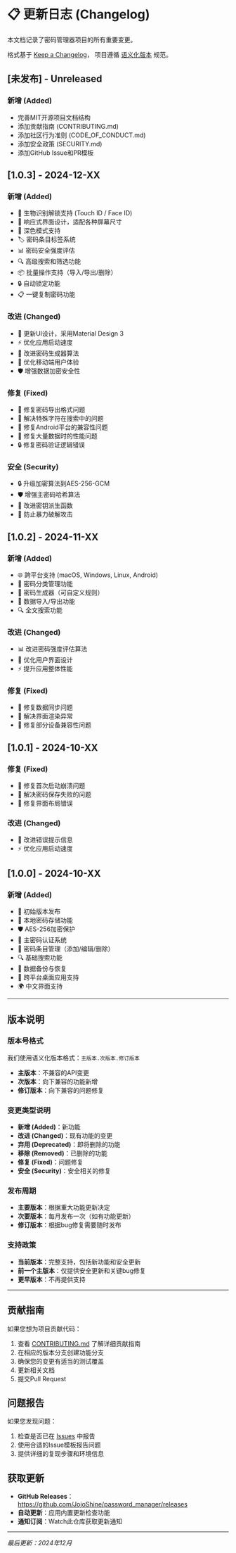 # 📋 更新日志 (Changelog)

本文档记录了密码管理器项目的所有重要变更。

格式基于 [Keep a Changelog](https://keepachangelog.com/zh-CN/1.0.0/)，
项目遵循 [语义化版本](https://semver.org/lang/zh-CN/) 规范。

## [未发布] - Unreleased

### 新增 (Added)
- 完善MIT开源项目文档结构
- 添加贡献指南 (CONTRIBUTING.md)
- 添加社区行为准则 (CODE_OF_CONDUCT.md)
- 添加安全政策 (SECURITY.md)
- 添加GitHub Issue和PR模板

## [1.0.3] - 2024-12-XX

### 新增 (Added)
- 🔐 生物识别解锁支持 (Touch ID / Face ID)
- 📱 响应式界面设计，适配各种屏幕尺寸
- 🌙 深色模式支持
- 🏷️ 密码条目标签系统
- 📊 密码安全强度评估
- 🔍 高级搜索和筛选功能
- 📦 批量操作支持（导入/导出/删除）
- 🔒 自动锁定功能
- 📋 一键复制密码功能

### 改进 (Changed)
- 💄 更新UI设计，采用Material Design 3
- ⚡ 优化应用启动速度
- 🔧 改进密码生成器算法
- 📱 优化移动端用户体验
- 🛡️ 增强数据加密安全性

### 修复 (Fixed)
- 🐛 修复密码导出格式问题
- 🔧 解决特殊字符在搜索中的问题
- 📱 修复Android平台的兼容性问题
- 💾 修复大量数据时的性能问题
- 🔒 修复密码验证逻辑错误

### 安全 (Security)
- 🔒 升级加密算法到AES-256-GCM
- 🛡️ 增强主密码哈希算法
- 🔐 改进密钥派生函数
- 🚫 防止暴力破解攻击

## [1.0.2] - 2024-11-XX

### 新增 (Added)
- 🌐 跨平台支持 (macOS, Windows, Linux, Android)
- 📁 密码分类管理功能
- 🎲 密码生成器（可自定义规则）
- 💾 数据导入/导出功能
- 🔍 全文搜索功能

### 改进 (Changed)
- 📊 改进密码强度评估算法
- 🎨 优化用户界面设计
- ⚡ 提升应用整体性能

### 修复 (Fixed)
- 🐛 修复数据同步问题
- 🔧 解决界面渲染异常
- 📱 修复部分设备兼容性问题

## [1.0.1] - 2024-10-XX

### 修复 (Fixed)
- 🐛 修复首次启动崩溃问题
- 🔧 解决密码保存失败的问题
- 📱 修复界面布局错误

### 改进 (Changed)
- 📝 改进错误提示信息
- ⚡ 优化应用启动速度

## [1.0.0] - 2024-10-XX

### 新增 (Added)
- 🎉 初始版本发布
- 🔐 本地密码存储功能
- 🛡️ AES-256加密保护
- 🔑 主密码认证系统
- 📝 密码条目管理（添加/编辑/删除）
- 🔍 基础搜索功能
- 💾 数据备份与恢复
- 📱 跨平台桌面应用支持
- 🌍 中文界面支持

---

## 版本说明

### 版本号格式
我们使用语义化版本格式：`主版本.次版本.修订版本`

- **主版本**：不兼容的API变更
- **次版本**：向下兼容的功能新增
- **修订版本**：向下兼容的问题修复

### 变更类型说明

- **新增 (Added)**：新功能
- **改进 (Changed)**：现有功能的变更
- **弃用 (Deprecated)**：即将删除的功能
- **移除 (Removed)**：已删除的功能
- **修复 (Fixed)**：问题修复
- **安全 (Security)**：安全相关的修复

### 发布周期

- **主要版本**：根据重大功能更新决定
- **次要版本**：每月发布一次（如有功能更新）
- **修订版本**：根据bug修复需要随时发布

### 支持政策

- **当前版本**：完整支持，包括新功能和安全更新
- **前一个主版本**：仅提供安全更新和关键bug修复
- **更早版本**：不再提供支持

---

## 贡献指南

如果您想为项目贡献代码：

1. 查看 [CONTRIBUTING.md](CONTRIBUTING.md) 了解详细贡献指南
2. 在相应的版本分支创建功能分支
3. 确保您的变更有适当的测试覆盖
4. 更新相关文档
5. 提交Pull Request

## 问题报告

如果您发现问题：

1. 检查是否已在 [Issues](https://github.com/JojoShine/password_manager/issues) 中报告
2. 使用合适的Issue模板报告问题
3. 提供详细的复现步骤和环境信息

## 获取更新

- **GitHub Releases**：https://github.com/JojoShine/password_manager/releases
- **自动更新**：应用内置更新检查功能
- **通知订阅**：Watch此仓库获取更新通知

---

*最后更新：2024年12月* 